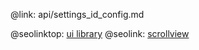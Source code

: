 @link: api/settings_id_config.md

@seolinktop: [ui library](https://webix.com)
@seolink: [scrollview](https://webix.com/widget/scrollview/)